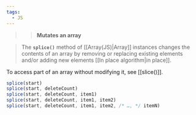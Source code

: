 ```yaml
---
tags:
  - JS
---
```

>>**Mutates an array**

>The **`splice()`** method of [[Array(JS)|Array]] instances changes the contents of an array by removing or replacing existing elements and/or adding new elements [[In place algorithm|in place]].

To access part of an array without modifying it, see [[slice()]].

```js
splice(start)
splice(start, deleteCount)
splice(start, deleteCount, item1)
splice(start, deleteCount, item1, item2)
splice(start, deleteCount, item1, item2, /* …, */ itemN)
```